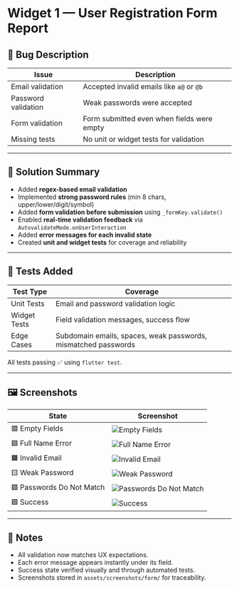# Widget 1 — User Registration Form Report

## 🐞 Bug Description

| Issue | Description |
|--------|-------------|
| Email validation | Accepted invalid emails like `a@` or `@b` |
| Password validation | Weak passwords were accepted |
| Form validation | Form submitted even when fields were empty |
| Missing tests | No unit or widget tests for validation |

---

## 🔧 Solution Summary

- Added **regex-based email validation**  
- Implemented **strong password rules** (min 8 chars, upper/lower/digit/symbol)  
- Added **form validation before submission** using `_formKey.validate()`  
- Enabled **real-time validation feedback** via `AutovalidateMode.onUserInteraction`  
- Added **error messages for each invalid state**  
- Created **unit and widget tests** for coverage and reliability

---

## 🧪 Tests Added

| Test Type | Coverage |
|------------|-----------|
| Unit Tests | Email and password validation logic |
| Widget Tests | Field validation messages, success flow |
| Edge Cases | Subdomain emails, spaces, weak passwords, mismatched passwords |

All tests passing ✅ using `flutter test`.

---

## 🖼️ Screenshots

| State | Screenshot |
|--------|-------------|
| 🟥 Empty Fields | ![Empty Fields](../assets/screenshots/form/empty_fields.png) |
| 🟦 Full Name Error | ![Full Name Error](../assets/screenshots/form/full_name_error.png) |
| 🟧 Invalid Email | ![Invalid Email](../assets/screenshots/form/please_enter_a_valid_email.png) |
| 🟨 Weak Password | ![Weak Password](../assets/screenshots/form/password_is_too_weak.png) |
| 🟪 Passwords Do Not Match | ![Passwords Do Not Match](../assets/screenshots/form/passwords_do_not_match.png) |
| 🟩 Success | ![Success](../assets/screenshots/form/registration_successful.png) |

---

## 🧩 Notes

- All validation now matches UX expectations.  
- Each error message appears instantly under its field.  
- Success state verified visually and through automated tests.  
- Screenshots stored in `assets/screenshots/form/` for traceability.
